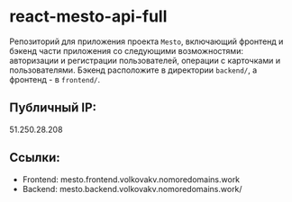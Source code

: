 # react-mesto-api-full
Репозиторий для приложения проекта `Mesto`, включающий фронтенд и бэкенд части приложения со следующими возможностями: авторизации и регистрации пользователей, операции с карточками и пользователями. Бэкенд расположите в директории `backend/`, а фронтенд - в `frontend/`. 

## Публичный IP:
51.250.28.208

## Ссылки:
- Frontend: mesto.frontend.volkovakv.nomoredomains.work
- Backend: mesto.backend.volkovakv.nomoredomains.work/